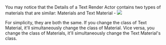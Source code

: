 
You may notice that the Details of a Text Render Actor contains two types of materials that are similar: Materials and Text Material -
![](https://i.imgur.com/TNKuqXj.png)

For simplicity, they are both the same. If you change the class of Text Material, it'll simultaneously change the class of Material. Vice versa, you change the class of Materials, it'll simultaneously change the Text Material's class.